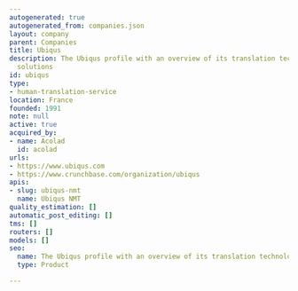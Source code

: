 ```yaml
---
autogenerated: true
autogenerated_from: companies.json
layout: company
parent: Companies
title: Ubiqus
description: The Ubiqus profile with an overview of its translation technologies and
  solutions
id: ubiqus
type:
- human-translation-service
location: France
founded: 1991
note: null
active: true
acquired_by:
- name: Acolad
  id: acolad
urls:
- https://www.ubiqus.com
- https://www.crunchbase.com/organization/ubiqus
apis:
- slug: ubiqus-nmt
  name: Ubiqus NMT
quality_estimation: []
automatic_post_editing: []
tms: []
routers: []
models: []
seo:
  name: The Ubiqus profile with an overview of its translation technologies and solutions
  type: Product

---
```


